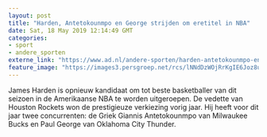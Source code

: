 ```yaml
---
layout: post
title: "Harden, Antetokounmpo en George strijden om eretitel in NBA"
date: Sat, 18 May 2019 12:14:49 GMT
categories: 
- sport 
- andere_sporten 
externe_link: "https://www.ad.nl/andere-sporten/harden-antetokounmpo-en-george-strijden-om-eretitel-in-nba~a7d67811/"
feature_image: "https://images3.persgroep.net/rcs/lNNdDzWOjRrKgIE6Joz8u3zHW-o/diocontent/148002799/_fitwidth/400/?appId=21791a8992982cd8da851550a453bd7f&quality=0.7"
---
```


James Harden is opnieuw kandidaat om tot beste basketballer van dit seizoen in de Amerikaanse NBA te worden uitgeroepen. De vedette van Houston Rockets won de prestigieuze verkiezing vorig jaar. Hij heeft voor dit jaar twee concurrenten: de Griek Giannis Antetokounmpo van Milwaukee Bucks en Paul George van Oklahoma City Thunder.
